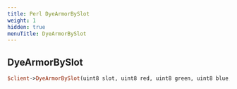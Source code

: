 ```yaml
---
title: Perl DyeArmorBySlot
weight: 1
hidden: true
menuTitle: DyeArmorBySlot
---
```

## DyeArmorBySlot
```perl
$client->DyeArmorBySlot(uint8 slot, uint8 red, uint8 green, uint8 blue, [uint8 use_tint = 0x00])
```